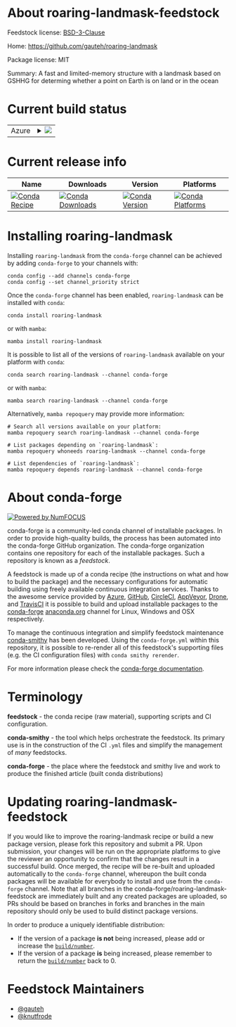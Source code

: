 About roaring-landmask-feedstock
================================

Feedstock license: [BSD-3-Clause](https://github.com/conda-forge/roaring-landmask-feedstock/blob/main/LICENSE.txt)

Home: https://github.com/gauteh/roaring-landmask

Package license: MIT

Summary: A fast and limited-memory structure with a landmask based on GSHHG for determing whether a point on Earth is on land or in the ocean

Current build status
====================


<table>
    
  <tr>
    <td>Azure</td>
    <td>
      <details>
        <summary>
          <a href="https://dev.azure.com/conda-forge/feedstock-builds/_build/latest?definitionId=17383&branchName=main">
            <img src="https://dev.azure.com/conda-forge/feedstock-builds/_apis/build/status/roaring-landmask-feedstock?branchName=main">
          </a>
        </summary>
        <table>
          <thead><tr><th>Variant</th><th>Status</th></tr></thead>
          <tbody><tr>
              <td>linux_64_python3.10.____cpython</td>
              <td>
                <a href="https://dev.azure.com/conda-forge/feedstock-builds/_build/latest?definitionId=17383&branchName=main">
                  <img src="https://dev.azure.com/conda-forge/feedstock-builds/_apis/build/status/roaring-landmask-feedstock?branchName=main&jobName=linux&configuration=linux%20linux_64_python3.10.____cpython" alt="variant">
                </a>
              </td>
            </tr><tr>
              <td>linux_64_python3.11.____cpython</td>
              <td>
                <a href="https://dev.azure.com/conda-forge/feedstock-builds/_build/latest?definitionId=17383&branchName=main">
                  <img src="https://dev.azure.com/conda-forge/feedstock-builds/_apis/build/status/roaring-landmask-feedstock?branchName=main&jobName=linux&configuration=linux%20linux_64_python3.11.____cpython" alt="variant">
                </a>
              </td>
            </tr><tr>
              <td>linux_64_python3.12.____cpython</td>
              <td>
                <a href="https://dev.azure.com/conda-forge/feedstock-builds/_build/latest?definitionId=17383&branchName=main">
                  <img src="https://dev.azure.com/conda-forge/feedstock-builds/_apis/build/status/roaring-landmask-feedstock?branchName=main&jobName=linux&configuration=linux%20linux_64_python3.12.____cpython" alt="variant">
                </a>
              </td>
            </tr><tr>
              <td>linux_64_python3.13.____cp313</td>
              <td>
                <a href="https://dev.azure.com/conda-forge/feedstock-builds/_build/latest?definitionId=17383&branchName=main">
                  <img src="https://dev.azure.com/conda-forge/feedstock-builds/_apis/build/status/roaring-landmask-feedstock?branchName=main&jobName=linux&configuration=linux%20linux_64_python3.13.____cp313" alt="variant">
                </a>
              </td>
            </tr><tr>
              <td>linux_64_python3.9.____cpython</td>
              <td>
                <a href="https://dev.azure.com/conda-forge/feedstock-builds/_build/latest?definitionId=17383&branchName=main">
                  <img src="https://dev.azure.com/conda-forge/feedstock-builds/_apis/build/status/roaring-landmask-feedstock?branchName=main&jobName=linux&configuration=linux%20linux_64_python3.9.____cpython" alt="variant">
                </a>
              </td>
            </tr><tr>
              <td>linux_aarch64_python3.10.____cpython</td>
              <td>
                <a href="https://dev.azure.com/conda-forge/feedstock-builds/_build/latest?definitionId=17383&branchName=main">
                  <img src="https://dev.azure.com/conda-forge/feedstock-builds/_apis/build/status/roaring-landmask-feedstock?branchName=main&jobName=linux&configuration=linux%20linux_aarch64_python3.10.____cpython" alt="variant">
                </a>
              </td>
            </tr><tr>
              <td>linux_aarch64_python3.11.____cpython</td>
              <td>
                <a href="https://dev.azure.com/conda-forge/feedstock-builds/_build/latest?definitionId=17383&branchName=main">
                  <img src="https://dev.azure.com/conda-forge/feedstock-builds/_apis/build/status/roaring-landmask-feedstock?branchName=main&jobName=linux&configuration=linux%20linux_aarch64_python3.11.____cpython" alt="variant">
                </a>
              </td>
            </tr><tr>
              <td>linux_aarch64_python3.12.____cpython</td>
              <td>
                <a href="https://dev.azure.com/conda-forge/feedstock-builds/_build/latest?definitionId=17383&branchName=main">
                  <img src="https://dev.azure.com/conda-forge/feedstock-builds/_apis/build/status/roaring-landmask-feedstock?branchName=main&jobName=linux&configuration=linux%20linux_aarch64_python3.12.____cpython" alt="variant">
                </a>
              </td>
            </tr><tr>
              <td>linux_aarch64_python3.13.____cp313</td>
              <td>
                <a href="https://dev.azure.com/conda-forge/feedstock-builds/_build/latest?definitionId=17383&branchName=main">
                  <img src="https://dev.azure.com/conda-forge/feedstock-builds/_apis/build/status/roaring-landmask-feedstock?branchName=main&jobName=linux&configuration=linux%20linux_aarch64_python3.13.____cp313" alt="variant">
                </a>
              </td>
            </tr><tr>
              <td>linux_aarch64_python3.9.____cpython</td>
              <td>
                <a href="https://dev.azure.com/conda-forge/feedstock-builds/_build/latest?definitionId=17383&branchName=main">
                  <img src="https://dev.azure.com/conda-forge/feedstock-builds/_apis/build/status/roaring-landmask-feedstock?branchName=main&jobName=linux&configuration=linux%20linux_aarch64_python3.9.____cpython" alt="variant">
                </a>
              </td>
            </tr><tr>
              <td>osx_64_python3.10.____cpython</td>
              <td>
                <a href="https://dev.azure.com/conda-forge/feedstock-builds/_build/latest?definitionId=17383&branchName=main">
                  <img src="https://dev.azure.com/conda-forge/feedstock-builds/_apis/build/status/roaring-landmask-feedstock?branchName=main&jobName=osx&configuration=osx%20osx_64_python3.10.____cpython" alt="variant">
                </a>
              </td>
            </tr><tr>
              <td>osx_64_python3.11.____cpython</td>
              <td>
                <a href="https://dev.azure.com/conda-forge/feedstock-builds/_build/latest?definitionId=17383&branchName=main">
                  <img src="https://dev.azure.com/conda-forge/feedstock-builds/_apis/build/status/roaring-landmask-feedstock?branchName=main&jobName=osx&configuration=osx%20osx_64_python3.11.____cpython" alt="variant">
                </a>
              </td>
            </tr><tr>
              <td>osx_64_python3.12.____cpython</td>
              <td>
                <a href="https://dev.azure.com/conda-forge/feedstock-builds/_build/latest?definitionId=17383&branchName=main">
                  <img src="https://dev.azure.com/conda-forge/feedstock-builds/_apis/build/status/roaring-landmask-feedstock?branchName=main&jobName=osx&configuration=osx%20osx_64_python3.12.____cpython" alt="variant">
                </a>
              </td>
            </tr><tr>
              <td>osx_64_python3.13.____cp313</td>
              <td>
                <a href="https://dev.azure.com/conda-forge/feedstock-builds/_build/latest?definitionId=17383&branchName=main">
                  <img src="https://dev.azure.com/conda-forge/feedstock-builds/_apis/build/status/roaring-landmask-feedstock?branchName=main&jobName=osx&configuration=osx%20osx_64_python3.13.____cp313" alt="variant">
                </a>
              </td>
            </tr><tr>
              <td>osx_64_python3.9.____cpython</td>
              <td>
                <a href="https://dev.azure.com/conda-forge/feedstock-builds/_build/latest?definitionId=17383&branchName=main">
                  <img src="https://dev.azure.com/conda-forge/feedstock-builds/_apis/build/status/roaring-landmask-feedstock?branchName=main&jobName=osx&configuration=osx%20osx_64_python3.9.____cpython" alt="variant">
                </a>
              </td>
            </tr><tr>
              <td>osx_arm64_python3.10.____cpython</td>
              <td>
                <a href="https://dev.azure.com/conda-forge/feedstock-builds/_build/latest?definitionId=17383&branchName=main">
                  <img src="https://dev.azure.com/conda-forge/feedstock-builds/_apis/build/status/roaring-landmask-feedstock?branchName=main&jobName=osx&configuration=osx%20osx_arm64_python3.10.____cpython" alt="variant">
                </a>
              </td>
            </tr><tr>
              <td>osx_arm64_python3.11.____cpython</td>
              <td>
                <a href="https://dev.azure.com/conda-forge/feedstock-builds/_build/latest?definitionId=17383&branchName=main">
                  <img src="https://dev.azure.com/conda-forge/feedstock-builds/_apis/build/status/roaring-landmask-feedstock?branchName=main&jobName=osx&configuration=osx%20osx_arm64_python3.11.____cpython" alt="variant">
                </a>
              </td>
            </tr><tr>
              <td>osx_arm64_python3.12.____cpython</td>
              <td>
                <a href="https://dev.azure.com/conda-forge/feedstock-builds/_build/latest?definitionId=17383&branchName=main">
                  <img src="https://dev.azure.com/conda-forge/feedstock-builds/_apis/build/status/roaring-landmask-feedstock?branchName=main&jobName=osx&configuration=osx%20osx_arm64_python3.12.____cpython" alt="variant">
                </a>
              </td>
            </tr><tr>
              <td>osx_arm64_python3.13.____cp313</td>
              <td>
                <a href="https://dev.azure.com/conda-forge/feedstock-builds/_build/latest?definitionId=17383&branchName=main">
                  <img src="https://dev.azure.com/conda-forge/feedstock-builds/_apis/build/status/roaring-landmask-feedstock?branchName=main&jobName=osx&configuration=osx%20osx_arm64_python3.13.____cp313" alt="variant">
                </a>
              </td>
            </tr><tr>
              <td>osx_arm64_python3.9.____cpython</td>
              <td>
                <a href="https://dev.azure.com/conda-forge/feedstock-builds/_build/latest?definitionId=17383&branchName=main">
                  <img src="https://dev.azure.com/conda-forge/feedstock-builds/_apis/build/status/roaring-landmask-feedstock?branchName=main&jobName=osx&configuration=osx%20osx_arm64_python3.9.____cpython" alt="variant">
                </a>
              </td>
            </tr>
          </tbody>
        </table>
      </details>
    </td>
  </tr>
</table>

Current release info
====================

| Name | Downloads | Version | Platforms |
| --- | --- | --- | --- |
| [![Conda Recipe](https://img.shields.io/badge/recipe-roaring--landmask-green.svg)](https://anaconda.org/conda-forge/roaring-landmask) | [![Conda Downloads](https://img.shields.io/conda/dn/conda-forge/roaring-landmask.svg)](https://anaconda.org/conda-forge/roaring-landmask) | [![Conda Version](https://img.shields.io/conda/vn/conda-forge/roaring-landmask.svg)](https://anaconda.org/conda-forge/roaring-landmask) | [![Conda Platforms](https://img.shields.io/conda/pn/conda-forge/roaring-landmask.svg)](https://anaconda.org/conda-forge/roaring-landmask) |

Installing roaring-landmask
===========================

Installing `roaring-landmask` from the `conda-forge` channel can be achieved by adding `conda-forge` to your channels with:

```
conda config --add channels conda-forge
conda config --set channel_priority strict
```

Once the `conda-forge` channel has been enabled, `roaring-landmask` can be installed with `conda`:

```
conda install roaring-landmask
```

or with `mamba`:

```
mamba install roaring-landmask
```

It is possible to list all of the versions of `roaring-landmask` available on your platform with `conda`:

```
conda search roaring-landmask --channel conda-forge
```

or with `mamba`:

```
mamba search roaring-landmask --channel conda-forge
```

Alternatively, `mamba repoquery` may provide more information:

```
# Search all versions available on your platform:
mamba repoquery search roaring-landmask --channel conda-forge

# List packages depending on `roaring-landmask`:
mamba repoquery whoneeds roaring-landmask --channel conda-forge

# List dependencies of `roaring-landmask`:
mamba repoquery depends roaring-landmask --channel conda-forge
```


About conda-forge
=================

[![Powered by
NumFOCUS](https://img.shields.io/badge/powered%20by-NumFOCUS-orange.svg?style=flat&colorA=E1523D&colorB=007D8A)](https://numfocus.org)

conda-forge is a community-led conda channel of installable packages.
In order to provide high-quality builds, the process has been automated into the
conda-forge GitHub organization. The conda-forge organization contains one repository
for each of the installable packages. Such a repository is known as a *feedstock*.

A feedstock is made up of a conda recipe (the instructions on what and how to build
the package) and the necessary configurations for automatic building using freely
available continuous integration services. Thanks to the awesome service provided by
[Azure](https://azure.microsoft.com/en-us/services/devops/), [GitHub](https://github.com/),
[CircleCI](https://circleci.com/), [AppVeyor](https://www.appveyor.com/),
[Drone](https://cloud.drone.io/welcome), and [TravisCI](https://travis-ci.com/)
it is possible to build and upload installable packages to the
[conda-forge](https://anaconda.org/conda-forge) [anaconda.org](https://anaconda.org/)
channel for Linux, Windows and OSX respectively.

To manage the continuous integration and simplify feedstock maintenance
[conda-smithy](https://github.com/conda-forge/conda-smithy) has been developed.
Using the ``conda-forge.yml`` within this repository, it is possible to re-render all of
this feedstock's supporting files (e.g. the CI configuration files) with ``conda smithy rerender``.

For more information please check the [conda-forge documentation](https://conda-forge.org/docs/).

Terminology
===========

**feedstock** - the conda recipe (raw material), supporting scripts and CI configuration.

**conda-smithy** - the tool which helps orchestrate the feedstock.
                   Its primary use is in the construction of the CI ``.yml`` files
                   and simplify the management of *many* feedstocks.

**conda-forge** - the place where the feedstock and smithy live and work to
                  produce the finished article (built conda distributions)


Updating roaring-landmask-feedstock
===================================

If you would like to improve the roaring-landmask recipe or build a new
package version, please fork this repository and submit a PR. Upon submission,
your changes will be run on the appropriate platforms to give the reviewer an
opportunity to confirm that the changes result in a successful build. Once
merged, the recipe will be re-built and uploaded automatically to the
`conda-forge` channel, whereupon the built conda packages will be available for
everybody to install and use from the `conda-forge` channel.
Note that all branches in the conda-forge/roaring-landmask-feedstock are
immediately built and any created packages are uploaded, so PRs should be based
on branches in forks and branches in the main repository should only be used to
build distinct package versions.

In order to produce a uniquely identifiable distribution:
 * If the version of a package **is not** being increased, please add or increase
   the [``build/number``](https://docs.conda.io/projects/conda-build/en/latest/resources/define-metadata.html#build-number-and-string).
 * If the version of a package **is** being increased, please remember to return
   the [``build/number``](https://docs.conda.io/projects/conda-build/en/latest/resources/define-metadata.html#build-number-and-string)
   back to 0.

Feedstock Maintainers
=====================

* [@gauteh](https://github.com/gauteh/)
* [@knutfrode](https://github.com/knutfrode/)

